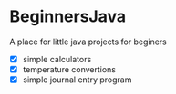 BeginnersJava
============

A place for little java projects for beginers
 - [x] simple calculators
 - [x] temperature convertions
 - [x] simple journal entry program
